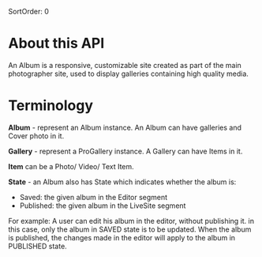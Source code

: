SortOrder: 0
# **About this API**
An Album is a responsive, customizable site created as part of the main photographer site, used to display galleries containing high quality media.

# **Terminology**
**Album** - represent an Album instance. An Album can have galleries and Cover photo in it.

**Gallery** - represent a ProGallery instance. A Gallery can have Items in it.

**Item** can be a Photo/ Video/ Text Item.

**State** -  an Album also has State which indicates whether the album is:

- Saved: the given album in the Editor segment
- Published: the given album in the LiveSite segment

For example:
A user can edit his album in the editor, without publishing it. in this case, only the album in SAVED state is to be updated.
When the album is published, the changes made in the editor will apply to the album in PUBLISHED state. 

